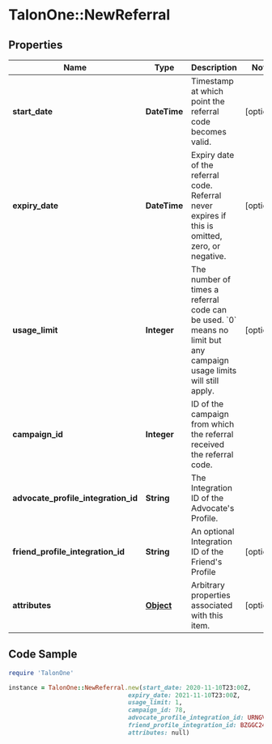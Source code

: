 # TalonOne::NewReferral

## Properties

Name | Type | Description | Notes
------------ | ------------- | ------------- | -------------
**start_date** | **DateTime** | Timestamp at which point the referral code becomes valid. | [optional] 
**expiry_date** | **DateTime** | Expiry date of the referral code. Referral never expires if this is omitted, zero, or negative. | [optional] 
**usage_limit** | **Integer** | The number of times a referral code can be used. &#x60;0&#x60; means no limit but any campaign usage limits will still apply.  | [optional] 
**campaign_id** | **Integer** | ID of the campaign from which the referral received the referral code. | 
**advocate_profile_integration_id** | **String** | The Integration ID of the Advocate&#39;s Profile. | 
**friend_profile_integration_id** | **String** | An optional Integration ID of the Friend&#39;s Profile | [optional] 
**attributes** | [**Object**](.md) | Arbitrary properties associated with this item. | [optional] 

## Code Sample

```ruby
require 'TalonOne'

instance = TalonOne::NewReferral.new(start_date: 2020-11-10T23:00Z,
                                 expiry_date: 2021-11-10T23:00Z,
                                 usage_limit: 1,
                                 campaign_id: 78,
                                 advocate_profile_integration_id: URNGV8294NV,
                                 friend_profile_integration_id: BZGGC2454PA,
                                 attributes: null)
```



